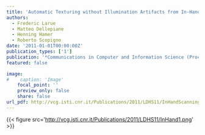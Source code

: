 ```yaml
---
title: 'Automatic Texturing without Illumination Artifacts from In-Hand Scanning Data Flow'
authors:
  - Frederic Larue
  - Matteo Dellepiane
  - Henning Hamer
  - Roberto Scopigno
date: '2011-01-01T00:00:00Z'
publication_types: ['1']
publication: '*Communications in Computer and Information Science (Proceedings of MM4CH Conference)*'
featured: false

image:
#    caption: 'Image'
    focal_point: ''
    preview_only: false
    share: false
url_pdf: http://vcg.isti.cnr.it/Publications/2011/LDHS11/InHandScanning.pdf
---
```

{{< figure src='http://vcg.isti.cnr.it/Publications/2011/LDHS11/InHand1.png' >}}
